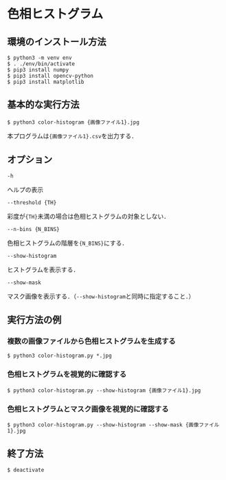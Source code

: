 # 色相ヒストグラム

## 環境のインストール方法

```
$ python3 -m venv env
$ . ./env/bin/activate
$ pip3 install numpy
$ pip3 install opencv-python
$ pip3 install matplotlib
```

## 基本的な実行方法

```
$ python3 color-histogram {画像ファイル1}.jpg
```

本プログラムは`{画像ファイル1}.csv`を出力する．

## オプション

```
-h
```

ヘルプの表示

```
--threshold {TH}
```

彩度が`{TH}`未満の場合は色相ヒストグラムの対象としない．

```
--n-bins {N_BINS}
```

色相ヒストグラムの階層を`{N_BINS}`にする．

```
--show-histogram
```

ヒストグラムを表示する．

```
--show-mask
```

マスク画像を表示する．（`--show-histogram`と同時に指定すること．）

## 実行方法の例

### 複数の画像ファイルから色相ヒストグラムを生成する

```
$ python3 color-histogram.py *.jpg
```

### 色相ヒストグラムを視覚的に確認する

```
$ python3 color-histogram.py --show-histogram {画像ファイル1}.jpg
```

### 色相ヒストグラムとマスク画像を視覚的に確認する

```
$ python3 color-histogram.py --show-histogram --show-mask {画像ファイル1}.jpg
```

## 終了方法

```
$ deactivate
```